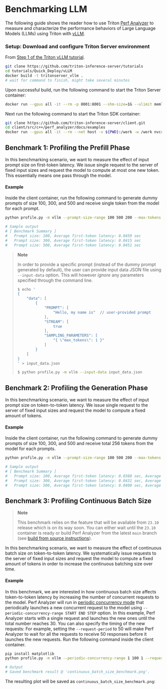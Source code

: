 <!--
Copyright (c) 2023, NVIDIA CORPORATION & AFFILIATES. All rights reserved.

Redistribution and use in source and binary forms, with or without
modification, are permitted provided that the following conditions
are met:
 * Redistributions of source code must retain the above copyright
   notice, this list of conditions and the following disclaimer.
 * Redistributions in binary form must reproduce the above copyright
   notice, this list of conditions and the following disclaimer in the
   documentation and/or other materials provided with the distribution.
 * Neither the name of NVIDIA CORPORATION nor the names of its
   contributors may be used to endorse or promote products derived
   from this software without specific prior written permission.

THIS SOFTWARE IS PROVIDED BY THE COPYRIGHT HOLDERS ``AS IS'' AND ANY
EXPRESS OR IMPLIED WARRANTIES, INCLUDING, BUT NOT LIMITED TO, THE
IMPLIED WARRANTIES OF MERCHANTABILITY AND FITNESS FOR A PARTICULAR
PURPOSE ARE DISCLAIMED.  IN NO EVENT SHALL THE COPYRIGHT OWNER OR
CONTRIBUTORS BE LIABLE FOR ANY DIRECT, INDIRECT, INCIDENTAL, SPECIAL,
EXEMPLARY, OR CONSEQUENTIAL DAMAGES (INCLUDING, BUT NOT LIMITED TO,
PROCUREMENT OF SUBSTITUTE GOODS OR SERVICES; LOSS OF USE, DATA, OR
PROFITS; OR BUSINESS INTERRUPTION) HOWEVER CAUSED AND ON ANY THEORY
OF LIABILITY, WHETHER IN CONTRACT, STRICT LIABILITY, OR TORT
(INCLUDING NEGLIGENCE OR OTHERWISE) ARISING IN ANY WAY OUT OF THE USE
OF THIS SOFTWARE, EVEN IF ADVISED OF THE POSSIBILITY OF SUCH DAMAGE.
-->

# Benchmarking LLM

The following guide shows the reader how to use Triton
[Perf Analyzer](https://github.com/triton-inference-server/client/tree/main/src/c%2B%2B/perf_analyzer)
to measure and characterize the performance behaviors of Large Language Models
(LLMs) using Triton with [vLLM](https://github.com/vllm-project/vllm).

### Setup: Download and configure Triton Server environment

From [Step 1 of the Triton vLLM tutorial](https://github.com/triton-inference-server/tutorials/blob/main/Quick_Deploy/vLLM/README.md#step-1-build-a-triton-container-image-with-vllm).

```bash
git clone https://github.com/triton-inference-server/tutorials
cd tutorials/Quick_Deploy/vLLM
docker build -t tritonserver_vllm .
# wait for command to finish, might take several minutes
```

Upon successful build, run the following command to start the Triton Server container:
```bash
docker run --gpus all -it --rm -p 8001:8001 --shm-size=1G --ulimit memlock=-1 --ulimit stack=67108864 -v ${PWD}:/work -w /work tritonserver_vllm tritonserver --model-store ./model_repository
```

Next run the following command to start the Triton SDK container:
```bash
git clone https://github.com/triton-inference-server/client.git
cd client/src/c++/perf_analyzer/docs/examples
docker run --gpus all -it --rm --net host -v ${PWD}:/work -w /work nvcr.io/nvidia/tritonserver:23.09-py3-sdk
```

## Benchmark 1: Profiling the Prefill Phase

In this benchmarking scenario, we want to measure the effect of input prompt
size on first-token latency. We issue single request to the server of fixed
input sizes and request the model to compute at most one new token. This
essentially means one pass through the model.

#### Example

Inside the client container, run the following command to generate dummy prompts
of size 100, 300, and 500 and receive single token from the model for each prompt.

```bash
python profile.py -m vllm --prompt-size-range 100 500 200 --max-tokens 1

# Sample output
# [ Benchmark Summary ]
#   Prompt size: 100, Average first-token latency: 0.0459 sec
#   Prompt size: 300, Average first-token latency: 0.0415 sec
#   Prompt size: 500, Average first-token latency: 0.0451 sec
```

> **Note**
>
> In order to provide a specific prompt (instead of the dummy prompt generated by default),
> the user can provide input data JSON file using `--input-data` option.
> This will however *ignore* any parameters specified through the command line.
> ```bash
> $ echo '
> {
>     "data": [
>         {
>             "PROMPT": [
>                 "Hello, my name is"  // user-provided prompt
>             ],
>             "STREAM": [
>                 true
>             ],
>             "SAMPLING_PARAMETERS": [
>                 "{ \"max_tokens\": 1 }"
>             ]
>         }
>     ]
> }
> ' > input_data.json
>
> $ python profile.py -m vllm --input-data input_data.json
> ```


## Benchmark 2: Profiling the Generation Phase

In this benchmarking scenario, we want to measure the effect of input prompt
size on token-to-token latency. We issue single request to the server of fixed
input sizes and request the model to compute a fixed amount of tokens.

#### Example

Inside the client container, run the following command to generate dummy prompts
of size 100, 300, and 500 and receive total 256 tokens from the model for each prompts.

```bash
python profile.py -m vllm --prompt-size-range 100 500 200 --max-tokens 256 --ignore-eos

# Sample output
# [ Benchmark Summary ]
#   Prompt size: 100, Average first-token latency: 0.0388 sec, Average token-token latency: 0.0066 sec
#   Prompt size: 300, Average first-token latency: 0.0431 sec, Average token-token latency: 0.0071 sec
#   Prompt size: 500, Average first-token latency: 0.0400 sec, Average token-token latency: 0.0070 sec
```

## Benchmark 3: Profiling Continuous Batch Size

> **Note**
>
> This benchmark relies on the feature that will be available from `23.10` release
> which is on its way soon. You can either wait until the `23.10` container
> is ready or build Perf Analyzer from the latest `main` branch (see [build from source instructions](install.md#build-from-source)).

In this benchmarking scenario, we want to measure the effect of continuous
batch size on token-to-token latency. We systematically issue requests to the
server of fixed input sizes and request the model to compute a fixed amount of
tokens in order to increase the continuous batching size over time.

#### Example

In this benchmark, we are interested in how continuous batch size affects token-to-token latency
by increasing the number of concurrent requests to the model.
Perf Analyzer will run in [periodic concurrency mode](https://github.com/triton-inference-server/client/blob/main/src/c%2B%2B/perf_analyzer/docs/inference_load_modes.md#periodic-concurrency-mode)
that periodically launches a new concurrent request to the model using `--periodic-concurrency-range START END STEP` option.
In this example, Perf Analyzer starts with a single request and launches the new ones until the total number reaches 30.
You can also specify the timing of the new requests: For example, setting the `--request-period` to 50 will make
Perf Analyzer to wait for all the requests to receive 50 responses before it launches the new requests.
Run the following command inside the client container.

```bash
pip install matplotlib
python profile.py -m vllm --periodic-concurrency-range 1 100 1 --request-period 32 --max-tokens 1024 --ignore-eos

# Output
# Saved benchmark result @ 'continuous_batch_size_benchmark.png'.
```

The resulting plot will be saved as `continuous_batch_size_benchmark.png`:

